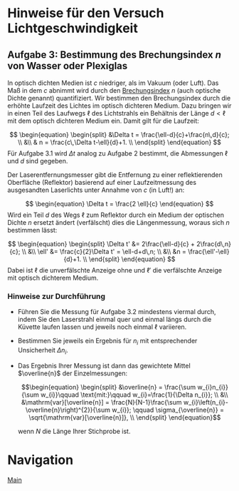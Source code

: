 # Hinweise für den Versuch Lichtgeschwindigkeit

## Aufgabe 3: Bestimmung des Brechungsindex $n$ von Wasser oder Plexiglas

In optisch dichten Medien ist $c$ niedriger, als im Vakuum (oder Luft). Das Maß in dem $c$ abnimmt wird durch den [Brechungsindex](https://de.wikipedia.org/wiki/Brechungsindex) $n$ (auch optische Dichte genannt) quantifiziert. Wir bestimmen den Brechungsindex durch die erhöhte Laufzeit des Lichtes im optisch dichteren Medium. Dazu bringen wir in einen Teil des Laufwegs $\ell$ des Lichtstrahls ein Behältnis der Länge $d\lt\ell$ mit dem optisch dichteren Medium ein. Damit gilt für die Laufzeit:

$$
\begin{equation}
\begin{split}
&\Delta t = \frac{\ell-d}{c}+\frac{n\,d}{c}; \\
&\\
& n = \frac{c\,\Delta t-\ell}{d}+1. \\
\end{split}
\end{equation}
$$
 Für Aufgabe 3.1 wird $\Delta t$ analog zu Aufgabe 2 bestimmt, die Abmessungen $\ell$ und $d$ sind gegeben. 

Der Laserentfernungsmesser gibt die Entfernung zu einer reflektierenden Oberfläche (Reflektor) basierend auf einer Laufzeitmessung des ausgesandten Laserlichts unter Annahme von $c$ (in Luft!) an: 

$$
\begin{equation}
\Delta t = \frac{2 \ell}{c}
\end{equation}
$$
Wird ein Teil $d$ des Wegs $\ell$ zum Reflektor durch ein Medium der optischen Dichte $n$ ersetzt ändert (verfälscht) dies die Längenmessung, woraus sich $n$ bestimmen lässt: 

$$
\begin{equation}
\begin{split}
\Delta t' &= 2\frac{\ell-d}{c} + 2\frac{d\,n}{c}; \\
&\\
\ell' &= \frac{c}{2}\Delta t' = \ell-d+d\,n; \\
&\\
&n = \frac{\ell'-\ell}{d}+1. \\
\end{split}
\end{equation}
$$
Dabei ist $\ell$ die unverfälschte Anzeige ohne und $\ell'$ die verfälschte Anzeige mit optisch dichterem Medium.

### Hinweise zur Durchführung

- Führen Sie die Messung für Aufgabe 3.2 mindestens viermal durch, indem Sie den Laserstrahl einmal quer und einmal längs durch die Küvette laufen lassen und jeweils noch einmal $\ell$ variieren. 

- Bestimmen Sie jeweils ein Ergebnis für $n_{i}$ mit entsprechender Unsicherheit $\Delta n_{i}$. 

- Das Ergebnis Ihrer Messung ist dann das gewichtete Mittel $\overline{n}$ der Einzelmessungen:

  ```math
  \begin{equation}
  \begin{split}
  &\overline{n} = \frac{\sum w_{i}n_{i}}{\sum w_{i}}\qquad \text{mit:}\qquad w_{i}=\frac{1}{\Delta n_{i}}; \\
  &\\
  &\mathrm{var}[\overline{n}] = \frac{N}{N-1}\frac{\sum w_{i}\left(n_{i}-\overline{n}\right)^{2}}{\sum w_{i}}; \qquad \sigma_{\overline{n}} = \sqrt{\mathrm{var}[\overline{n}]}, \\
  \end{split}
  \end{equation}
  ```

  wenn $N$ die Länge Ihrer Stichprobe ist.

# Navigation

[Main](https://gitlab.kit.edu/kit/etp-lehre/p1-praktikum/students/-/tree/main/Lichtgeschwindigkeit)